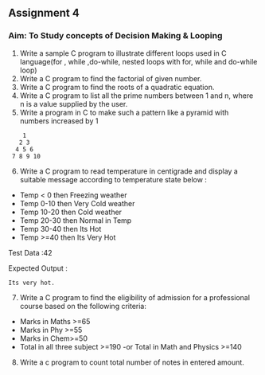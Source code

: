 ## Assignment 4
### Aim: To Study concepts of Decision Making & Looping
1. Write a sample C program to illustrate different loops used in C language(for ,
while ,do-while, nested loops with for, while and do-while loop)
2. Write a C program to find the factorial of given number.
3. Write a C program to find the roots of a quadratic equation.
4. Write a C program to list all the prime numbers between 1 and n, where n is a
value
supplied by the user.
5. Write a program in C to make such a pattern like a pyramid with numbers
increased by 1
```
    1
   2 3
  4 5 6
 7 8 9 10
```
6. Write a C program to read temperature in centigrade and display a suitable
message
according to temperature state below :
- Temp &lt; 0 then Freezing weather
- Temp 0-10 then Very Cold weather
- Temp 10-20 then Cold weather
- Temp 20-30 then Normal in Temp
- Temp 30-40 then Its Hot
- Temp &gt;=40 then Its Very Hot  

Test Data :42  

Expected Output :
```
Its very hot.
```
7. Write a C program to find the eligibility of admission for a professional course
based on the following criteria:
- Marks in Maths &gt;=65
- Marks in Phy &gt;=55
- Marks in Chem&gt;=50
- Total in all three subject &gt;=190
-or Total in Math and Physics &gt;=140
8. Write a c program to count total number of notes in entered amount.
